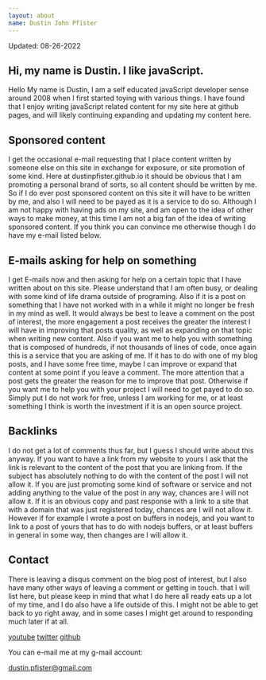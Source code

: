 ```yaml
---
layout: about
name: Dustin John Pfister
---
```


Updated: 08-26-2022

## Hi, my name is Dustin. I like javaScript.

Hello My name is Dustin, I am a self educated javaScript developer sense around 2008 when I first started toying with various things. I have found that I enjoy writing javaScript related content for my site here at github pages, and will likely continuing expanding and updating my content here.

## Sponsored content

I get the occasional e-mail requesting that I place content written by someone else on this site in exchange for exposure, or site promotion of some kind. Here at dustinpfister.github.io it should be obvious that I am promoting a personal brand of sorts, so all content should be written by me. So if I do ever post sponsored content on this site it will have to be written by me, and also I will need to be payed as it is a service to do so. Although I am not happy with having ads on my site, and am open to the idea of other ways to make money, at this time I am not a big fan of the idea of writing sponsored content. If you think you can convince me otherwise though I do have my e-mail listed below.

## E-mails asking for help on something

I get E-mails now and then asking for help on a certain topic that I have written about on this site. Please understand that I am often busy, or dealing with some kind of life drama outside of programing. Also if it is a post on something that I have not worked with in a while it might no longer be fresh in my mind as well. It would always be best to leave a comment on the post of interest, the more engagement a post receives the greater the interest I will have in improving that posts quality, as well as expanding on that topic when writing new content.
Also if you want me to help you with something that is composed of hundreds, if not thousands of lines of code, once again this is a service that you are asking of me. If it has to do with one of my blog posts, and I have some free time, maybe I can improve or expand that content at some point if you leave a comment. The more attention that a post gets the greater the reason for me to improve that post. Otherwise if you want me to help you with your project I will need to get payed to do so. Simply put I do not work for free, unless I am working for me, or at least something I think is worth the investment if it is an open source project.

## Backlinks

I do not get a lot of comments thus far, but I guess I should write about this anyway. If you want to have a link from my website to yours I ask that the link is relevant to the content of the post that you are linking from. If the subject has absolutely nothing to do with the content of the post I will not allow it. If you are just promoting some kind of software or service and not adding anything to the value of the post in any way, chances are I will not allow it. If it is an obvious copy and past response with a link to a site that with a domain that was just registered today, chances are I will not allow it. However if for example I wrote a post on buffers in nodejs, and you want to link to a post of yours that has to do with nodejs buffers, or at least buffers in general in some way, then changes are I will allow it.

## Contact

There is leaving a disqus comment on the blog post of interest, but I also have many other ways of leaving a comment or getting in touch. that I will list here, but please keep in mind that what I do here all ready eats up a lot of my time, and I do also have a life outside of this. I might not be able to get back to yo right away, and in some cases I might get around to responding much later if at all.

[youtube](https://www.youtube.com/channel/UCfDzzzcUnr_cJpGsRvnw4FA)
[twitter](https://twitter.com/dustin_pf)
[github](https://github.com/dustinpfister)

You can e-mail me at my g-mail account:

[dustin.pfister@gmail.com](mailto:dustin.pfister@gmail.com)

